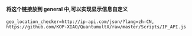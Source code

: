 #### 将这个链接放到 general 中,可以实现显示信息自定义
```
geo_location_checker=http://ip-api.com/json/?lang=zh-CN, https://github.com/KOP-XIAO/QuantumultX/raw/master/Scripts/IP_API.js
```
